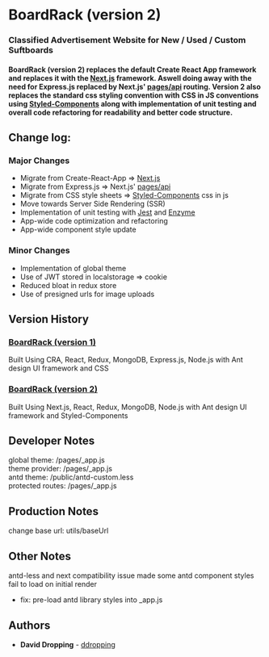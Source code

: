# BoardRack (version 2)

### Classified Advertisement Website for New / Used / Custom Suftboards

#### BoardRack (version 2) replaces the default Create React App framework and replaces it with the [Next.js](https://github.com/zeit/next.js/) framework. Aswell doing away with the need for Express.js replaced by Next.js' [pages/api](https://nextjs.org/docs/api-routes/introduction) routing. Version 2 also replaces the standard css styling convention with CSS in JS conventions using [Styled-Components](https://github.com/styled-components/styled-components) along with implementation of unit testing and overall code refactoring for readability and better code structure.

## Change log:

### Major Changes

- Migrate from Create-React-App => [Next.js](https://github.com/zeit/next.js/)
- Migrate from Express.js => Next.js' [pages/api](https://nextjs.org/docs/api-routes/introduction)
- Migrate from CSS style sheets => [Styled-Components](https://github.com/styled-components/styled-components) css in js
- Move towards Server Side Rendering (SSR)
- Implementation of unit testing with [Jest](https://github.com/facebook/jest) and [Enzyme](https://github.com/enzymejs/enzyme)
- App-wide code optimization and refactoring
- App-wide component style update

### Minor Changes

- Implementation of global theme
- Use of JWT stored in localstorage => cookie
- Reduced bloat in redux store
- Use of presigned urls for image uploads

## Version History

### [BoardRack (version 1)](https://github.com/DDropping/BoardRack)

Built Using CRA, React, Redux, MongoDB, Express.js, Node.js with Ant design UI framework and CSS

### [BoardRack (version 2)](https://github.com/DDropping/BoardRack_v2)

Built Using Next.js, React, Redux, MongoDB, Node.js with Ant design UI framework and Styled-Components

## Developer Notes

global theme: /pages/\_app.js  
theme provider: /pages/\_app.js  
antd theme: /public/antd-custom.less  
protected routes: /pages/\_app.js

## Production Notes

change base url: utils/baseUrl

## Other Notes

antd-less and next compatibility issue made some antd component styles fail to load on initial render
- fix: pre-load antd library styles into _app.js  

## Authors

- **David Dropping** - [ddropping](https://github.com/ddropping)
